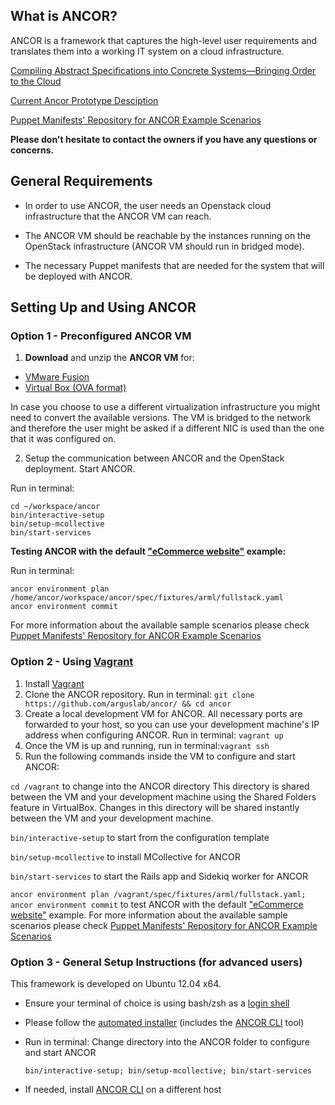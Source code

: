 ## What is ANCOR?

ANCOR is a framework that captures the high-level user requirements and translates them into a working IT system on a cloud infrastructure.

[Compiling Abstract Specifications into Concrete Systems—Bringing Order to the Cloud](https://www.usenix.org/conference/lisa14/conference-program/presentation/unruh)

[Current Ancor Prototype Desciption ](https://dl.dropboxusercontent.com/u/88202830/ANCORAll-in-one.pdf)

[Puppet Manifests' Repository for ANCOR Example Scenarios](https://github.com/arguslab/ancor-puppet)

**Please don't hesitate to contact the owners if you have any questions or concerns.**

## General Requirements

- In order to use ANCOR, the user needs an Openstack cloud infrastructure that the ANCOR VM can reach.

- The ANCOR VM should be reachable by the instances running on the OpenStack infrastructure (ANCOR VM should run in bridged mode).

- The necessary Puppet manifests that are needed for the system that will be deployed with ANCOR.


## Setting Up and Using ANCOR

### Option 1 - Preconfigured ANCOR VM 

1. **Download** and unzip the **ANCOR VM** for:
  - [VMware Fusion](https://dl.dropboxusercontent.com/u/88202830/ancor-vm.zip)
  - [Virtual Box (OVA format)](https://dl.dropboxusercontent.com/u/88202830/ancor-vm.ova)

  In case you choose to use a different virtualization infrastructure you might need to convert the available versions. The VM is bridged to the network and therefore the user might be asked if a different NIC is used than the one that it was configured on.

2. Setup the communication between ANCOR and the OpenStack deployment. Start ANCOR. 

  Run in terminal:
  ```
  cd ~/workspace/ancor
  bin/interactive-setup
  bin/setup-mcollective
  bin/start-services
  ```  

**Testing ANCOR with the default ["eCommerce website"](https://github.com/arguslab/ancor-puppet/tree/master/modules/role/manifests/ecommerce) example:**

  Run in terminal:
  ```
  ancor environment plan /home/ancor/workspace/ancor/spec/fixtures/arml/fullstack.yaml
  ancor environment commit
  ```
For more information about the available sample scenarios please check [Puppet Manifests' Repository for ANCOR Example Scenarios](https://github.com/arguslab/ancor-puppet)

### Option 2 - Using [Vagrant](http://www.vagrantup.com/)

1. Install [Vagrant](http://www.vagrantup.com/)
2. Clone the ANCOR repository. Run in terminal: `git clone https://github.com/arguslab/ancor/ && cd ancor`
3. Create a local development VM for ANCOR. All necessary ports are forwarded to your host, so you can use your development machine's IP address when configuring ANCOR. Run in terminal: `vagrant up`
4. Once the VM is up and running, run in terminal:`vagrant ssh`
5. Run the following commands inside the VM to configure and start ANCOR:

  `cd /vagrant` to change into the ANCOR directory 
  This directory is shared between the VM and your development machine using the
  Shared Folders feature in VirtualBox. Changes in this directory will be shared instantly between the VM
  and your development machine.

  `bin/interactive-setup` to start from the configuration template

  `bin/setup-mcollective` to install MCollective for ANCOR

  `bin/start-services` to start the Rails app and Sidekiq worker for ANCOR

  `ancor environment plan /vagrant/spec/fixtures/arml/fullstack.yaml; ancor environment commit` to test ANCOR with the default ["eCommerce website"](https://github.com/arguslab/ancor-puppet/tree/master/modules/role/manifests/ecommerce) example. For more information about the available sample scenarios please check [Puppet Manifests' Repository for ANCOR Example Scenarios](https://github.com/arguslab/ancor-puppet)

### Option 3 - General Setup Instructions (for advanced users)
This framework is developed on Ubuntu 12.04 x64.

- Ensure your terminal of choice is using bash/zsh as a [login shell](https://rvm.io/support/faq)

- Please follow the [automated installer](https://github.com/arguslab/ancor-environment) (includes the [ANCOR CLI](https://github.com/arguslab/ancor-cli) tool)

- Run in terminal: Change directory into the ANCOR folder to configure and start ANCOR

  ```bin/interactive-setup; bin/setup-mcollective; bin/start-services```
- If needed, install [ANCOR CLI](https://github.com/arguslab/ancor-cli) on a different host

